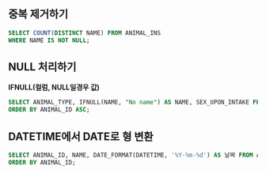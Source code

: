 ## 중복 제거하기

```sql
SELECT COUNT(DISTINCT NAME) FROM ANIMAL_INS
WHERE NAME IS NOT NULL;
```

## NULL 처리하기

**IFNULL(컬럼, NULL일경우 값)**

```sql
SELECT ANIMAL_TYPE, IFNULL(NAME, "No name") AS NAME, SEX_UPON_INTAKE FROM ANIMAL_INS
ORDER BY ANIMAL_ID ASC;
```

## DATETIME에서 DATE로 형 변환

```sql
SELECT ANIMAL_ID, NAME, DATE_FORMAT(DATETIME, '%Y-%m-%d') AS 날짜 FROM ANIMAL_INS
ORDER BY ANIMAL_ID;
```
